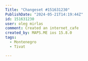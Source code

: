 ```yaml
---
Title: "Changeset #151631230"
PublishDate: "2024-05-21T14:19:44Z"
id: 151631230
user: oleg mirlas
comment: Created an internet_cafe
created_by: MAPS.ME ios 15.8.0
tags:
  - Montenegro
  - Tivat

---
```

